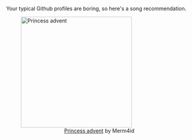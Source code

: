 Your typical Github profiles are boring, so here's a song recommendation.
<figure><img width="300" height="300" src="https://i.scdn.co/image/ab67616d0000b2738b28c92a6d0ed28228044869" alt="Princess advent" /><figcaption align="center"><a href="https://open.spotify.com/track/5GSIdo0iwfXYnYmZ8YSc6b" target="_blank">Princess advent</a> by Merm4id</figcaption></figure>
